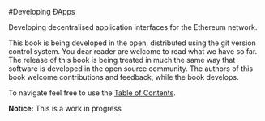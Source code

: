#Developing ÐApps

Developing decentralised application interfaces for the Ethereum network.

This book is being developed in the open, distributed using the git version control system. You dear reader are welcome to read what we have so far. The release of this book is being treated in much the same way that software is developed in the open source community. The authors of this book welcome contributions and feedback, while the book develops.

To navigate feel free to use the [Table of Contents](SUMMARY.md).

**Notice:** This is a work in progress
